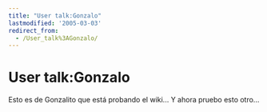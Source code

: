 ```yaml
---
title: "User talk:Gonzalo"
lastmodified: '2005-03-03'
redirect_from:
  - /User_talk%3AGonzalo/
---
```


User talk:Gonzalo
=================

Esto es de Gonzalito que está probando el wiki... Y ahora pruebo esto otro...
